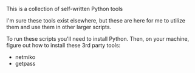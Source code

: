 This is a collection of self-written Python tools

I'm sure these tools exist elsewhere, but these are here for me to utilize them and use them in other larger scripts.

To run these scripts you'll need to install Python.
Then, on your machine, figure out how to install these 3rd party tools:
* netmiko
* getpass
